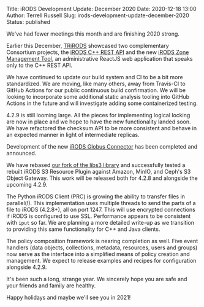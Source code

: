Title: iRODS Development Update: December 2020
Date: 2020-12-18 13:00
Author: Terrell Russell
Slug: irods-development-update-december-2020
Status: published


We've had fewer meetings this month and are finishing 2020 strong.

Earlier this December, [TRiRODS]({filename}/pages/trirods.html) showcased two complementary Consortium projects, the [iRODS C++ REST API](https://github.com/irods/irods_client_rest_cpp) and the new [iRODS Zone Management Tool](https://github.com/irods/irods_client_zone_management_tool), an administrative ReactJS web application that speaks only to the C++ REST API.

We have continued to update our build system and CI to be a bit more standardized.  We are moving, like many others, away from Travis-CI to GitHub Actions for our public continuous build confirmation.  We will be looking to incorporate some additional static analysis tooling into GitHub Actions in the future and will investigate adding some containerized testing.

4.2.9 is still looming large.  All the pieces for implementing logical locking are now in place and we hope to have the new functionality landed soon.  We have refactored the checksum API to be more consistent and behave in an expected manner in light of intermediate replicas.

Development of the new [iRODS Globus Connector]({filename}/posts/globus-for-irods-connector-is-released.md) has been completed and announced.

We have rebased [our fork of the libs3 library](https://github.com/irods/libs3) and successfully tested a rebuilt iRODS S3 Resource Plugin against Amazon, MinIO, and Ceph's S3 Object Gateway.  This work will be released both for 4.2.8 and alongside the upcoming 4.2.9.

The Python iRODS Client (PRC) is growing the ability to transfer files in parallel(!).  This implementation uses multiple threads to send the parts of a file to iRODS (4.2.8+), all on port 1247.  This will use encrypted connections if iRODS is configured to use SSL.  Performance appears to be consistent with `iput` so far.  We are planning a more detailed write-up as we transition to providing this same functionality for C++ and Java clients.

The policy composition framework is nearing completion as well.  Five event handlers (data objects, collections, metadata, resources, users and groups) now serve as the interface into a simplified means of policy creation and management.  We expect to release examples and recipes for configuration alongside 4.2.9.

It's been such a long, strange year.  We sincerely hope you are safe and your friends and family are healthy.

Happy holidays and maybe we'll see you in 2021!
